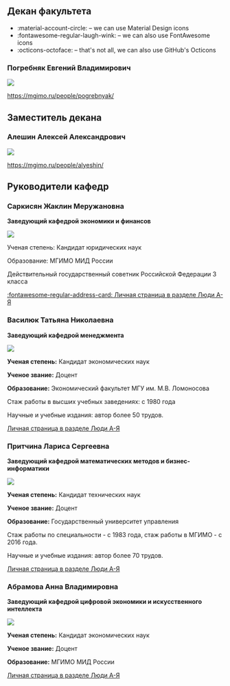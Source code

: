 ## Декан факультета


* :material-account-circle: – we can use Material Design icons
* :fontawesome-regular-laugh-wink: – we can also use FontAwesome icons
* :octicons-octoface: – that's not all, we can also use GitHub's Octicons


### Погребняк Евгений Владимирович

<img src="../img/thumbs/pogrebnyak.jpg" class="person-thumb"/>

https://mgimo.ru/people/pogrebnyak/

<div class="clear"></div>

## Заместитель декана

### Алешин Алексей Александрович


<img src="../img/thumbs/alyeshin.jpg" class="person-thumb"/>


https://mgimo.ru/people/alyeshin/


<div class="clear"></div>


## Руководители кафедр

### Саркисян Жаклин Меружановна

**Заведующий кафедрой экономики и финансов**

<img src="../img/thumbs/sarkisyan_jm.jpg" class="person-thumb"/>

Ученая степень: Кандидат юридических наук 

Образование: МГИМО МИД России

Действительный государственный советник Российской Федерации 3 класса

<!-- Кабинет: 406 -->

[:fontawesome-regular-address-card: Личная страница в разделе Люди А-Я](https://mgimo.ru/people/sarkisyan-zhaklin/)



### Василюк Татьяна Николаевна

**Заведующий кафедрой менеджмента**

<img src="../img/thumbs/vasiluk_tn.jpg" class="person-thumb"/>

**Ученая степень:** Кандидат экономических наук 

**Ученое звание:** Доцент

**Образование:** Экономический факультет МГУ им. М.В. Ломоносова

Стаж работы в высших учебных заведениях: с 1980 года

Научные и учебные издания: автор более 50 трудов.

[Личная страница в разделе Люди А-Я](https://mgimo.ru/people/vasilyuk/)

<!--  Кабинет: 424 -->


### Притчина Лариса Сергеевна

**Заведующий кафедрой математических методов и бизнес-информатики**

<img src="../img/thumbs/prichtina_ls.jpg" class="person-thumb"/>

**Ученая степень:** Кандидат технических наук

**Ученое звание:** Доцент

**Образование:** Государственный университет управления

Стаж работы по специальности - с 1983 года, стаж работы в МГИМО - с 2016 года.

Научные и учебные издания: автор более 70 трудов.

<!-- Кабинет: 535 -->

[Личная страница в разделе Люди А-Я](https://mgimo.ru/people/pritchina/)


### Абрамова Анна Владимировна

**Заведующий кафедрой цифровой экономики и искусственного интеллекта**

<img src="../img/thumbs/abramova_av.jpg" class="person-thumb"/>

**Ученая степень:** Кандидат экономических наук

**Ученое звание:** Доцент

**Образование:** МГИМО МИД России

<!-- Кабинет: 408 -->

[Личная страница в разделе Люди А-Я](https://mgimo.ru/people/abramova-anna/)